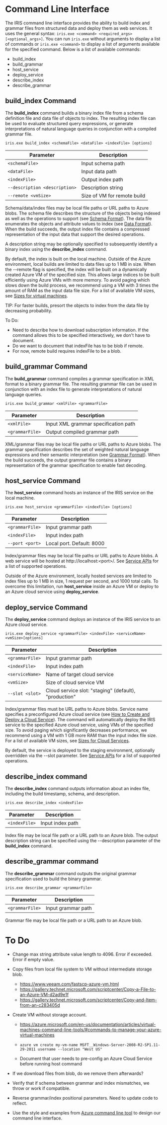 # Command Line Interface
The IRIS command line interface provides the ability to build index and grammar files from structured data and deploy them as web services.  It uses the general syntax: `iris.exe <command> <required_args> [<optional_args>]`.  You can run `iris.exe` without arguments to display a list of commands or `iris.exe <command>` to display a list of arguments available for the specified command.  Below is a list of available commands:
* build_index
* build_grammar
* host_service
* deploy_service
* describe_index
* describe_grammar

## build_index Command
The **build_index** command builds a binary index file from a schema definition file and data file of objects to index.  The resulting index file can be used to evaluate structured query expressions, or generate interpretations of natural language queries in conjunction with a compiled grammar file.

`iris.exe build_index <schemaFile> <dataFile> <indexFile> [options]`

| Parameter      | Description               |
|----------------|---------------------------|
| `<schemaFile>` | Input schema path |
| `<dataFile>`   | Input data path   |
| `<indexFile>`  | Output index path |
| `--description <description>` | Description string |
| `--remote <vmSize>`           | Size of VM for remote build |

Schema/data/index files may be local file paths or URL paths to Azure blobs.  The schema file describes the structure of the objects being indexed as well as the operations to support (see [Schema Format]()).  The data file enumerates the objects and attribute values to index (see [Data Format]()).  When the build succeeds, the output index file contains a compressed representation of the input data that support the desired operations.  

A description string may be optionally specified to subsequently identify a binary index using the **describe_index** command.  

By default, the index is built on the local machine.  Outside of the Azure environment, local builds are limited to data files up to 1 MB in size.  When the --remote flag is specified, the index will be built on a dynamically created Azure VM of the specified size.  This allows large indices to be built efficiently using Azure VMs with more memory.  To avoid paging which slows down the build process, we recommend using a VM with 3 times the amount of RAM as the input data file size.  For a list of available VM sizes, see [Sizes for virtual machines](https://azure.microsoft.com/en-us/documentation/articles/virtual-machines-size-specs/).

TIP: For faster builds, presort the objects to index from the data file by decreasing probability.

To Do:
* Need to describe how to download subscription information.  If the command allows this to be specified interactively, we don't have to document.
* Do we want to document that indexFile has to be blob if remote.
* For now, remote build requires indexFile to be a blob.

## build_grammar Command
The **build_grammar** command compiles a grammar specification in XML format to a binary grammar file.  The resulting grammar file can be used in conjunction with an index file to generate interpretations of natural language queries.

`iris.exe build_grammar <xmlFile> <grammarFile>`

| Parameter       | Description               |
|-----------------|---------------------------|
| `<xmlFile>`     | Input XML grammar specification path |
| `<grammarFile>` | Output compiled grammar path         |

XML/grammar files may be local file paths or URL paths to Azure blobs.  The grammar specification describes the set of weighted natural language expressions and their semantic interpretation (see [Grammar Format]()).  When the build succeeds, the output grammar file contains a binary representation of the grammar specification to enable fast decoding.

## host_service Command
The **host_service** command hosts an instance of the IRIS service on the local machine.

`iris.exe host_service <grammarFile> <indexFile> [options]`

| Parameter       | Description                |
|-----------------|----------------------------|
| `<grammarFile>` | Input grammar path         |
| `<indexFile>`   | Input index path           |
| `--port <port>` | Local port.  Default: 8000 |

Index/grammar files may be local file paths or URL paths to Azure blobs.  A web service will be hosted at http://localhost:&lt;port&gt;/.  See [Service APIs]() for a list of supported operations.

Outside of the Azure environment, locally hosted services are limited to index files up to 1 MB in size, 1 request per second, and 1000 total calls.  To overcome this limitation, run **host_service** inside an Azure VM or deploy to an Azure cloud service using **deploy_service**.

## deploy_service Command
The **deploy_service** command deploys an instance of the IRIS service to an Azure cloud service.

`iris.exe deploy_service <grammarFile> <indexFile> <serviceName> <vmSize>[options]`

| Parameter       | Description                  |
|-----------------|------------------------------|
| `<grammarFile>` | Input grammar path           |
| `<indexFile>`   | Input index path             |
| `<serviceName>` | Name of target cloud service |
| `<vmSize>`      | Size of cloud service VM     |
| `--slot <slot>` | Cloud service slot: "staging" (default), "production" |

Index/grammar files must be URL paths to Azure blobs.  Service name specifies  a preconfigured Azure cloud service (see [How to Create and Deploy a Cloud Service](https://azure.microsoft.com/en-us/documentation/articles/cloud-services-how-to-create-deploy/)).  The command will automatically deploy the IRIS service to the specified Azure cloud service, using VMs of the specified size.  To avoid paging which significantly decreases performance, we recommend using a VM with 1 GB more RAM than the input index file size.  For a list of available VM sizes, see [Sizes for Cloud Services](https://azure.microsoft.com/en-us/documentation/articles/cloud-services-sizes-specs/).

By default, the service is deployed to the staging environment, optionally overridden via the --slot parameter.  See [Service APIs]() for a list of supported operations.

## describe_index command
The **describe_index** command outputs information about an index file, including the build timestamp, schema, and description.

`iris.exe describe_index <indexFile>`

| Parameter     | Description      |
|---------------|------------------|
| `<indexFile>` | Input index path |

Index file may be local file path or a URL path to an Azure blob.  The output description string can be specified using the --description parameter of the **build_index** command.

## describe_grammar command
The **describe_grammar** command outputs the original grammar specification used to build the binary grammar.

`iris.exe describe_grammar <grammarFile>`

| Parameter       | Description      |
|-----------------|------------------|
| `<grammarFile>` | Input grammar path |

Grammar file may be local file path or a URL path to an Azure blob.





# To Do
* Change max string attribute value length to 4096.  Error if exceeded.  Error if empty value.
* Copy files from local file system to VM without intermediate storage blob.
  * https://www.veeam.com/fastscp-azure-vm.html
  * https://gallery.technet.microsoft.com/scriptcenter/Copy-a-File-to-an-Azure-VM-d2ad9e1f
  * https://gallery.technet.microsoft.com/scriptcenter/Copy-and-Item-from-an-c283405d
* Create VM without storage account.
  * https://azure.microsoft.com/en-us/documentation/articles/virtual-machines-command-line-tools/#commands-to-manage-your-azure-virtual-machines
  * `azure vm create my-vm-name MSFT__Windows-Server-2008-R2-SP1.11-29-2011 username --location "West US"`

  * Document that user needs to pre-config an Azure Cloud Service before running host command
* If we download files from blob, do we remove them afterwards?
* Verify that if schema between grammar and index mismatches, we throw or work if compatible.
* Reverse grammar/index positional parameters.  Need to update code to reflect.



* Use the style and examples from [Azure command line tool](https://azure.microsoft.com/en-us/documentation/articles/virtual-machines-command-line-tools/#commands-to-manage-your-azure-virtual-machines) to design our command line interface.
